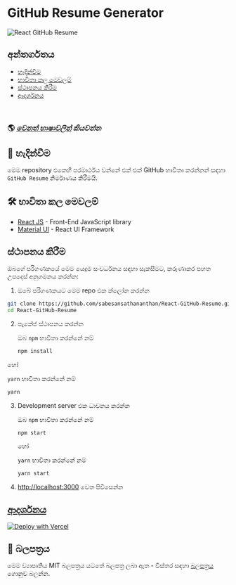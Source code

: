 # GitHub Resume Generator

![React GitHub Resume](../src/assets/readme/screenshot.png)

## අන්තර්ගතය

- [හැදින්වීම](#about)
- [භාවිතා කල මෙවලම්](#️built-with)
- [ස්ථාපනය කිරීම](#installation)
- [ආදර්ශනය](#live-demo)

<br>

### 🌎 _[වෙනත් භාෂාවලින්](./Translations.md) කියවන්න_

<h2 id='about'>🤔 හැදින්වීම</h2>

මෙම repository එකෙහි පරමාර්ථය වන්නේ එක් එක් GitHub භාවිතා කරන්නන් සඳහා `GitHub Resume` නිර්මාණය කිරීමයි.

<h2 id='built-with'>🛠️ භාවිතා කල මෙවලම්</h2>

- [React JS](https://reactjs.org/) - Front-End JavaScript library
- [Material UI](https://material-ui.com/) - React UI Framework

<h2 id='installation'>ස්ථාපනය කිරීම</h2>

ඔබගේ පරිගණකයේ මෙම යෙදුම සංවර්ධනය සඳහා සැකසීමට, කරුණාකර පහත උපදෙස් අනුගමනය කරන්න:

1. ඔබේ පරිගණකයට මෙම repo එක ක්ලෝන කරන්න

```bash
git clone https://github.com/sabesansathananthan/React-GitHub-Resume.git
cd React-GitHub-Resume
```

2. පැකේජ ස්ථාපනය කරන්න

   ඔබ `npm` භාවිතා කරන්නේ නම්

   ```bash
   npm install
   ```

හෝ

`yarn` භාවිතා කරන්නේ නම්

```bash
yarn
```

3. Development server එක ධාවනය කරන්න

   ඔබ `npm` භාවිතා කරන්නේ නම්

   ```bash
   npm start
   ```

   හෝ

   `yarn` භාවිතා කරන්නේ නම්

   ```bash
   yarn start
   ```

4. <http://localhost:3000> වෙත පිවිසෙන්න

<h2 id='live-demo'><a href="https://react-github-resume.vercel.app/">ආදර්ශනය</a></h2>

[![Deploy with Vercel](https://vercel.com/button)](https://vercel.com/new/git/external?repository-url=https://github.com/sabesansathananthan/React-GitHub-Resume)

## 📄 බලපත්‍රය

මෙම ව්‍යාපෘතිය MIT බලපත්‍රය යටතේ බලපත්‍ර ලබා ඇත - විස්තර සඳහා [බලපත්‍රය](../LICENSE) ගොනුව බලන්න.
